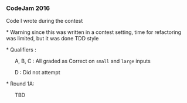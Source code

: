 ### CodeJam 2016

Code I wrote during the contest

\* Warning since this was written in a contest setting, time for refactoring was limited, but it was done TDD style

\* Qualifiers :

&nbsp;&nbsp;&nbsp;&nbsp;&nbsp;&nbsp;A, B, C : All graded as Correct on `small` and `large` inputs

&nbsp;&nbsp;&nbsp;&nbsp;&nbsp;&nbsp;D : Did not attempt

\* Round 1A:

&nbsp;&nbsp;&nbsp;&nbsp;&nbsp;&nbsp;TBD

